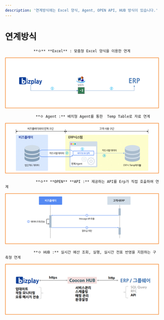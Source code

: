 ```yaml
---
description: '연계방식에는 Excel 양식, Agent, OPEN API, HUB 방식이 있습니다.'
---
```


# 연계방식

                 **ㅇ** **Excel** : 맞춤형 Excel 양식을 이용한 연계

![](../../.gitbook/assets/image%20%28158%29.png)

                  **ㅇ Agent :** 배치형 Agent를 통한  Temp Table로 자료 연계

![](../../.gitbook/assets/image%20%2857%29.png)

                  **ㅇ** **OPEN** **API :** 제공하는 API를 Erp가 직접 호출하여 연계

![](../../.gitbook/assets/image%20%28193%29.png)

                 **ㅇ HUB :** 실시간 예산 조회, 실행, 실시간 전표 반영을 지원하는 구축형 연계

![](../../.gitbook/assets/image%20%2833%29.png)

